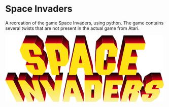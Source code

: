 # Space Invaders
A recreation of the game Space Invaders, using python.
The game contains several twists that are not present in the actual game from Atari.

<p align="center">
  <img style="padding: 50 15px; float: left;" src="https://github.com/Ayush-Git/SpaceInvaders/blob/master/images/spaceinvaders.png">
</p>


